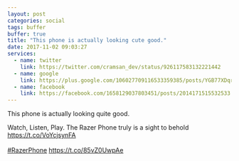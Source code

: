 ```yaml
---
layout: post
categories: social
tags: buffer
buffer: true
title: "This phone is actually looking cute good."
date: 2017-11-02 09:03:27
services: 
  - name: twitter
    link: https://twitter.com/cramsan_dev/status/926117583132221442
  - name: google
    link: https://plus.google.com/106027709116533359385/posts/YGB77XDqrvV
  - name: facebook
    link: https://facebook.com/1658129037803451/posts/2014171515532533
---
```


This phone is actually looking quite good.

Watch, Listen, Play. The Razer Phone truly is a sight to behold  <a class="url" href="https://t.co/VoYcjsynFA" rel="external nofollow" target="_blank">https://t.co/VoYcjsynFA</a>&nbsp;&nbsp;<br />
<br />
<a href="https://twitter.com/#!/search?q=%23RazerPhone" title="#RazerPhone" class="hashtag" rel="external nofollow" target="_blank">#RazerPhone</a> <a class="url" href="https://t.co/85vZ0UwpAe" rel="external nofollow" target="_blank">https://t.co/85vZ0UwpAe</a>
